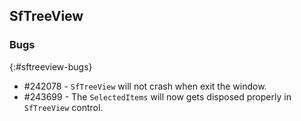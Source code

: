 ## SfTreeView

### Bugs
{:#sftreeview-bugs}

* #242078 - `SfTreeView` will not crash when exit the window.
* #243699 - The `SelectedItems` will now gets disposed properly in `SfTreeView` control.